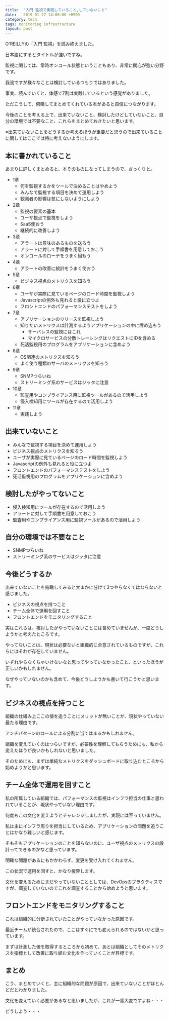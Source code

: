 ```yaml
---
title:  "入門 監視で実践していること,していないこと"
date:   2019-01-27 14:00:00 +0900
category: tech
tags: monitoring infrastructure
layout: post
---
```


O'REILLYの「入門 監視」を読み終えました。

日本語にするとタイトルが強いですね。

監視に関しては、常時オンコール状態ということもあり、非常に関心が強い分野です。

我流ですが様々なことは検討しているつもりではありました。

事実、読んでいくと、体感で7割は実践しているという感覚がありました。

ただこうして、俯瞰してまとめてくれている本があると自信につながります。

今後のことを考える上で、出来ていないこと、検討したけどしていないこと、自分の環境では不要なこと、これらをまとめておきたいと思います。

※出来ていないことをどうするか考えるほうが重要だと思うので出来ていることに関してはここでは特に考えないようにします。

## 本に書かれていること

あまりに詳しくまとめると、本そのものになってしまうので、ざっくりと。

* 1章
  * 何を監視するかをツールで決めることはやめよう
  * みんなで監視する項目を決めて運用しよう
  * 観測者の影響は気にしないようにしよう
* 2章
  * 監視の要素の基本
  * ユーザ視点で監視をしよう
  * SaaS使おう
  * 継続的に改善しよう
* 3章
  * アラートは意味のあるものを送ろう
  * アラートに対して手順書を用意しておこう
  * オンコールのローテをうまく組もう
* 4章
  * アラートの改善に統計をうまく使おう
* 5章
  * ビジネス視点のメトリクスを知ろう
* 6章
  * ユーザが実際に見ているページのロード時間を監視しよう
  * Javascriptの例外も見れると役に立つよ
  * フロントエンドのパフォーマンステストをしよう
* 7章
  * アプリケーションのリリースを監視しよう
  * 知りたいメトリクスは計測するようアプリケーションの中に埋め込もう
    * サーバレスの監視にはこれ
    * マイクロサービスの分散トレーシングはリクエストにIDを含める
  * 死活監視用のプログラムをアプリケーションに含めよう
* 8章
  * OS関連のメトリクスを知ろう
  * よく使う種類のサーバのメトリクスを知ろう
* 9章
  * SNMPつらいね
  * ストリーミング系のサービスはジッタに注意
* 10章
  * 監査用やコンプライアンス用に監視ツールがあるので活用しよう
  * 侵入検知用にツールが存在するので活用しよう
* 11章
  * 実践しよう


## 出来ていないこと

* みんなで監視する項目を決めて運用しよう
* ビジネス視点のメトリクスを知ろう
* ユーザが実際に見ているページのロード時間を監視しよう
* Javascriptの例外も見れると役に立つよ
* フロントエンドのパフォーマンステストをしよう
* 死活監視用のプログラムをアプリケーションに含めよう

## 検討したがやってないこと

* 侵入検知用にツールが存在するので活用しよう
* アラートに対して手順書を用意しておこう
* 監査用やコンプライアンス用に監視ツールがあるので活用しよう

## 自分の環境では不要なこと

* SNMPつらいね
* ストリーミング系のサービスはジッタに注意

## 今後どうするか

出来ていないことを俯瞰してみると大まかに分けて3つやらなくてはならないと感じました。

* ビジネスの視点を持つこと
* チーム全体で運用を回すこと
* フロントエンドをモニタリングすること

実はこれらは、検討したがやっていないことには含めていませんが、一度どうしようかと考えたところです。

やってないことは、現状は必要ないと組織的に合意されているものですが、これらにはそれが存在していません。

いずれやらなくちゃいけないなと思ってやっていなかったこと、といったほうが正しいかもしれません。

なぜやっていないのかも含めて、今後どうしようかも書いて行こうかと思います。

## ビジネスの視点を持つこと

組織の仕組み上ここの値を追うことにメリットが無いことが、現状やっていない最たる理由です。

アンチパターンのロールによる分割に当てはまるかもしれません。

組織を変えていくのはつらいですが、必要性を理解してもらうためにも、私から変えたほうが良いかもしれないと思いました。

そのためにも、まずは単純なメトリクスをダッシュボードに取り込むところから始めようかと思います。


## チーム全体で運用を回すこと

私の所属している組織では、パフォーマンスの監視はインフラ担当の仕事と思われていることが、現状やっていない理由です。

何度もこの文化を変えようとチャレンジしましたが、実現には至っていません。

私は主にインフラ周りを担当にしているため、アプリケーションの問題を追うことはかなり難しいと感じます。

そもそもアプリケーションのことを知らないのに、ユーザ視点のメトリクスの設計ってできるのかなと思っています。

明確な問題があるにもかかわらず、変更を受け入れてくれません。

この状況で運用を回すと、かなり疲弊します。

文化を変えるためにまだやっていないこととしては、DevOpsのプラクティスですが、調査していないのでこれを調査することから始めようと思います。


## フロントエンドをモニタリングすること

これは組織的に分断されていたことがやっていなかった原因です。

最近チームが統合されたので、ここはすぐにでも変えられるのではないかと思っています。

まずは計測した値を取得するところから初めて、あとは組織としてそのメトリクスを指標として改善に取り組む文化を作っていくことが目標です。


## まとめ

こう、まとめていくと、主に組織的な問題が原因で、出来ていないことがほとんどだとわかりました。

文化を変えていく必要があるなと思いましたが、これが一番大変ですよね・・・

どうしよう・・・


